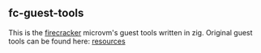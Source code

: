 ## fc-guest-tools
This is the [firecracker](https://firecracker-microvm.github.io) microvm's guest tools written in zig.
Original guest tools can be found here: [resources](https://github.com/firecracker-microvm/firecracker/tree/main/resources) 

